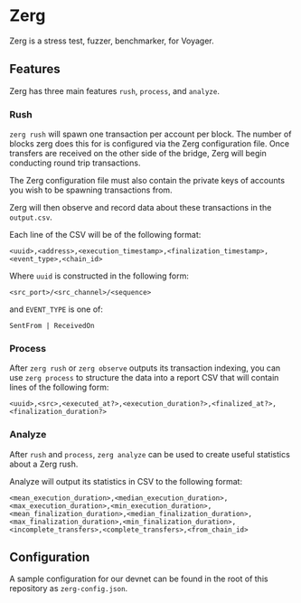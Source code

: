 # Zerg

Zerg is a stress test, fuzzer, benchmarker, for Voyager.

## Features

Zerg has three main features `rush`, `process`, and `analyze`.

### Rush

`zerg rush` will spawn one transaction per account per block. The number of blocks zerg does this for is configured via the Zerg configuration file. Once transfers are received on the other side of the bridge, Zerg will begin conducting round trip transactions.

The Zerg configuration file must also contain the private keys of accounts you wish to be spawning transactions from.

Zerg will then observe and record data about these transactions in the `output.csv`.

Each line of the CSV will be of the following format:

```csv
<uuid>,<address>,<execution_timestamp>,<finalization_timestamp>,<event_type>,<chain_id>
```

Where `uuid` is constructed in the following form:

```
<src_port>/<src_channel>/<sequence>
```

and `EVENT_TYPE` is one of:

```
SentFrom | ReceivedOn
```

### Process

After `zerg rush` or `zerg observe` outputs its transaction indexing, you can use `zerg process` to structure the data into a report CSV that will contain lines of the following form:

```csv
<uuid>,<src>,<executed_at?>,<execution_duration?>,<finalized_at?>,<finalization_duration?>
```

### Analyze

After `rush` and `process`, `zerg analyze` can be used to create useful statistics about a Zerg rush.

Analyze will output its statistics in CSV to the following format:

```csv
<mean_execution_duration>,<median_execution_duration>,<max_execution_duration>,<min_execution_duration>,<mean_finalization_duration>,<median_finalization_duration>,<max_finalization_duration>,<min_finalization_duration>,<incomplete_transfers>,<complete_transfers>,<from_chain_id>
```

## Configuration

A sample configuration for our devnet can be found in the root of this repository as `zerg-config.json`.
